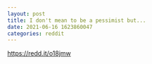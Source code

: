 ```yaml
--- 
layout: post 
title: I don't mean to be a pessimist but... 
date: 2021-06-16 1623860047 
categories: reddit 
--- 
```

https://redd.it/o18jmw